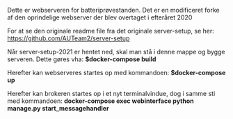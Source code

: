Dette er webserveren for batteriprøvestanden.
Det er en modificeret forke af den oprindelige webserver der blev overtaget i efteråret 2020

For at se den originale readme file fra det originale server-setup, se her:
https://github.com/AUTeam2/server-setup


Når server-setup-2021 er hentet ned, skal man stå i denne mappe og bygge serveren. 
Dette gøres vha:
**$docker-compose build**

Herefter kan webserveres startes op med kommandoen: 
**$docker-compose up**

Herefter kan brokeren startes op i et nyt terminalvindue, dog i samme sti med kommandoen: 
**docker-compose exec webinterface python manage.py start_messagehandler**
